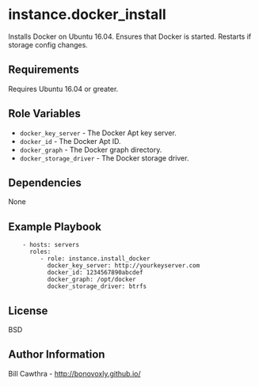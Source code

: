 instance.docker_install
=========

Installs Docker on Ubuntu 16.04. Ensures that Docker is started.  Restarts if storage config changes.

Requirements
------------

Requires Ubuntu 16.04 or greater.

Role Variables
--------------

- `docker_key_server` - The Docker Apt key server.
- `docker_id` - The Docker Apt ID.
- `docker_graph` - The Docker graph directory.
- `docker_storage_driver` - The Docker storage driver.

Dependencies
------------

None

Example Playbook
----------------

```
    - hosts: servers
      roles:
         - role: instance.install_docker
           docker_key_server: http://yourkeyserver.com
           docker_id: 1234567890abcdef
           docker_graph: /opt/docker
           docker_storage_driver: btrfs
```

License
-------

BSD

Author Information
------------------

Bill Cawthra - http://bonovoxly.github.io/
